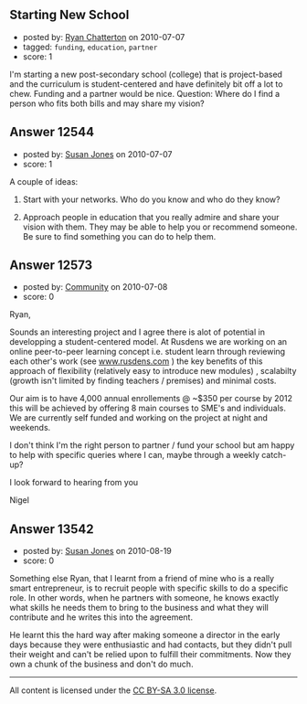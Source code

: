 ## Starting New School

- posted by: [Ryan Chatterton](https://stackexchange.com/users/-1/3753-ryan-chatterton) on 2010-07-07
- tagged: `funding`, `education`, `partner`
- score: 1

I'm starting a new post-secondary school (college) that is project-based and the curriculum is student-centered and have definitely bit off a lot to chew. Funding and a partner would be nice. Question: Where do I find a person who fits both bills and may share my vision?


## Answer 12544

- posted by: [Susan Jones](https://stackexchange.com/users/-1/2737-susan-jones) on 2010-07-07
- score: 1

A couple of ideas:

 1. Start with your networks. Who do you know and who do they know? 

 2. Approach people in education that you really admire and share your vision with them. They may be able to help you or recommend someone. Be sure to find something you can do to help them.


## Answer 12573

- posted by: [Community](https://stackexchange.com/users/-1/-1-community) on 2010-07-08
- score: 0

Ryan,

Sounds an interesting project and I agree there is alot of potential in developping a student-centered model.  At Rusdens we are working on an online  peer-to-peer learning concept i.e. student learn through reviewing each other's work (see www.rusdens.com )   the key benefits of this approach of flexibility (relatively easy to introduce new modules) , scalabilty (growth isn't limited by finding teachers / premises) and minimal costs.  

Our aim is to have 4,000 annual enrollements @ ~$350 per course by 2012 this will be achieved by offering 8 main courses to SME's and individuals.  We are currently self funded and working on the project at night and weekends. 

I don't think I'm the right person to partner / fund your school but am happy to help with specific queries where I can, maybe through a weekly catch-up?

I look forward to hearing from you



Nigel



## Answer 13542

- posted by: [Susan Jones](https://stackexchange.com/users/-1/2737-susan-jones) on 2010-08-19
- score: 0

Something else Ryan, that I learnt from a friend of mine who is a really smart entrepreneur, is to recruit people with specific skills to do a specific role. In other words, when he partners with someone, he knows exactly what skills he needs them to bring to the business and what they will contribute and he writes this into the agreement.

He learnt this the hard way after making someone a director in the early days because they were enthusiastic and had contacts, but they didn't pull their weight and can't be relied upon to fulfill their commitments. Now they own a chunk of the business and don't do much. 



---

All content is licensed under the [CC BY-SA 3.0 license](https://creativecommons.org/licenses/by-sa/3.0/).
